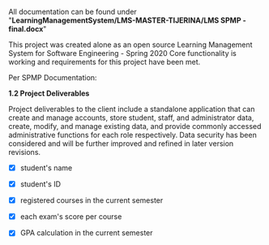 All documentation can be found under "**LearningManagementSystem/LMS-MASTER-TIJERINA/LMS SPMP - final.docx**"

This project was created alone as an open source Learning Management System for Software Engineering - Spring 2020
Core functionality is working and requirements for this project have been met.

Per SPMP Documentation:

**1.2	Project Deliverables**

Project deliverables to the client include a standalone application that can create and manage accounts, store student, staff, and administrator data, create, modify, and manage existing data, and provide commonly accessed administrative functions for each role respectively. Data security has been considered and will be further improved and refined in later version revisions.



- [x] student's name
 
- [x] student's ID
 
- [x] registered courses in the current semester
 
- [x] each exam's score per course
 
- [x] GPA calculation in the current semester
